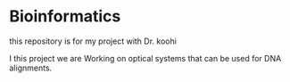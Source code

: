 # Bioinformatics
this repository is for my project with Dr. koohi 

I this project we are Working on optical systems that can be used for DNA alignments.
